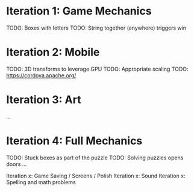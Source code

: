 Iteration 1: Game Mechanics
===========================
TODO: Boxes with letters
TODO: String together (anywhere) triggers win


Iteration 2: Mobile
===================
TODO: 3D transforms to leverage GPU
TODO: Appropriate scaling
TODO: https://cordova.apache.org/


Iteration 3: Art
================
...


Iteration 4: Full Mechanics
===========================
TODO: Stuck boxes as part of the puzzle
TODO: Solving puzzles opens doors
...

Iteration x: Game Saving / Screens / Polish
Iteration x: Sound
Iteration x: Spelling and math problems